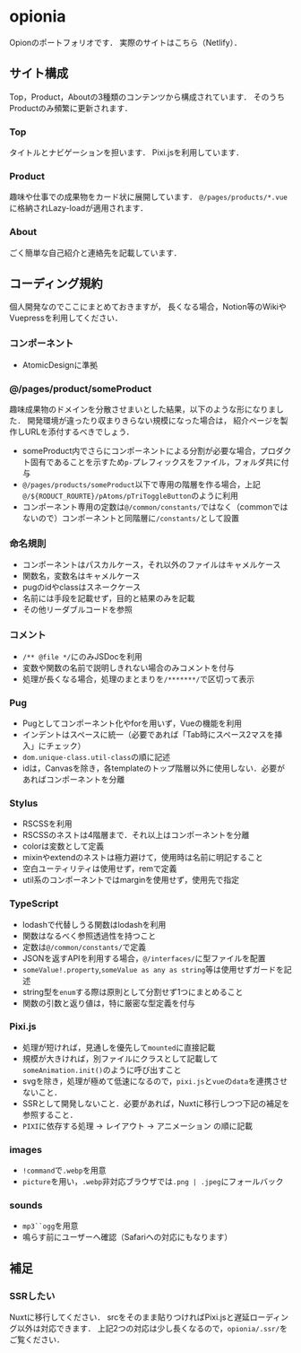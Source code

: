 # opionia

Opionのポートフォリオです．
実際のサイトはこちら（Netlify）．

## サイト構成

Top，Product，Aboutの3種類のコンテンツから構成されています．
そのうちProductのみ頻繁に更新されます．

### Top

タイトルとナビゲーションを担います．
Pixi.jsを利用しています．

### Product

趣味や仕事での成果物をカード状に展開しています．
`@/pages/products/*.vue`に格納されLazy-loadが適用されます．

### About

ごく簡単な自己紹介と連絡先を記載しています．

## コーディング規約

個人開発なのでここにまとめておきますが，
長くなる場合，Notion等のWikiやVuepressを利用してください．

### コンポーネント

 - AtomicDesignに準拠

### @/pages/product/someProduct

趣味成果物のドメインを分散させまいとした結果，以下のような形になりました．
開発環境が違ったり収まりきらない規模になった場合は，
紹介ページを製作しURLを添付するべきでしょう．

 - someProduct内でさらにコンポーネントによる分割が必要な場合，プロダクト固有であることを示すため`p-`プレフィックスをファイル，フォルダ共に付与
 - `@/pages/products/someProduct`以下で専用の階層を作る場合，上記`@/${RODUCT_ROURTE}/pAtoms/pTriToggleButton`のように利用
 - コンポーネント専用の定数は`@/common/constants/`ではなく（commonではないので）コンポーネントと同階層に`/constants/`として設置

### 命名規則

 - コンポーネントはパスカルケース，それ以外のファイルはキャメルケース
 - 関数名，変数名はキャメルケース
 - pugのidやclassはスネークケース
 - 名前には手段を記載せず，目的と結果のみを記載
 - その他リーダブルコードを参照

### コメント

 - `/** @file */`にのみJSDocを利用
 - 変数や関数の名前で説明しきれない場合のみコメントを付与
 - 処理が長くなる場合，処理のまとまりを`/*******/`で区切って表示

### Pug

 - Pugとしてコンポーネント化やforを用いず，Vueの機能を利用
 - インデントはスペースに統一（必要であれば「Tab時にスペース2マスを挿入」にチェック）
 - `dom.unique-class.util-class`の順に記述
 - idは，Canvasを除き，各templateのトップ階層以外に使用しない．必要があればコンポーネントを分離

### Stylus

 - RSCSSを利用
 - RSCSSのネストは4階層まで．それ以上はコンポーネントを分離
 - colorは変数として定義
 - mixinやextendのネストは極力避けて，使用時は名前に明記すること
 - 空白ユーティリティは使用せず，remで定義
 - util系のコンポーネントではmarginを使用せず，使用先で指定

### TypeScript

 - lodashで代替しうる関数はlodashを利用
 - 関数はなるべく参照透過性を持つこと
 - 定数は`@/common/constants/`で定義
 - JSONを返すAPIを利用する場合，`@/interfaces/`に型ファイルを配置
 - `someValue!.property`,`someValue as any as string`等は使用せずガードを記述
 - string型を`enum`する際は原則として分割せず1つにまとめること
 - 関数の引数と返り値は，特に厳密な型定義を付与

### Pixi.js

 - 処理が短ければ，見通しを優先して`mounted`に直接記載
 - 規模が大きければ，別ファイルにクラスとして記載して`someAnimation.init()`のように呼び出すこと
 - svgを除き，処理が極めて低速になるので，`pixi.js`と`vue`の`data`を連携させないこと．
 - SSRとして開発しないこと．必要があれば，Nuxtに移行しつつ下記の補足を参照すること．
 - `PIXI`に依存する処理 -> レイアウト -> アニメーション の順に記載

### images

 - `!command`で`.webp`を用意
 - `picture`を用い，`.webp`非対応ブラウザでは`.png | .jpeg`にフォールバック

### sounds

 - `mp3``ogg`を用意
 - 鳴らす前にユーザーへ確認（Safariへの対応にもなります）

 ## 補足

 ### SSRしたい

 Nuxtに移行してください．
 srcをそのまま貼りつければPixi.jsと遅延ローディング以外は対応できます．
 上記2つの対応は少し長くなるので，`opionia/.ssr/`をご覧ください．